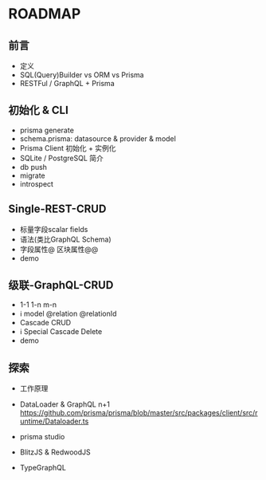# ROADMAP

## 前言

- 定义
- SQL(Query)Builder vs ORM vs Prisma
- RESTFul / GraphQL + Prisma



## 初始化 & CLI

- prisma generate
- schema.prisma: datasource & provider & model
- Prisma Client 初始化 + 实例化
- SQLite / PostgreSQL 简介
- db push
- migrate
- introspect



## Single-REST-CRUD

- 标量字段scalar fields
- 语法(类比GraphQL Schema)
- 字段属性@ 区块属性@@
- demo



## 级联-GraphQL-CRUD

- 1-1 1-n m-n
- :information_source: model @relation @relationId
- Cascade CRUD
- :information_source: Special Cascade Delete
- demo



## 探索

- 工作原理

- DataLoader & GraphQL n+1 https://github.com/prisma/prisma/blob/master/src/packages/client/src/runtime/Dataloader.ts

- prisma studio

- BlitzJS & RedwoodJS

- TypeGraphQL  